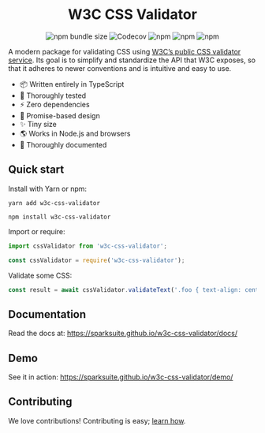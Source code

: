 # <div align="center">W3C CSS Validator</div>

<p align="center">
<img alt="npm bundle size" src="https://img.shields.io/bundlephobia/min/w3c-css-validator">
<img alt="Codecov" src="https://img.shields.io/codecov/c/github/sparksuite/w3c-css-validator">
<img alt="npm" src="https://img.shields.io/npm/dw/w3c-css-validator">
<img alt="npm" src="https://img.shields.io/npm/v/w3c-css-validator">
<img alt="npm" src="https://img.shields.io/npm/l/w3c-css-validator">
</p>

A modern package for validating CSS using [W3C’s public CSS validator service](https://jigsaw.w3.org/css-validator/). Its goal is to simplify and standardize the API that W3C exposes, so that it adheres to newer conventions and is intuitive and easy to use.

- 📦 Written entirely in TypeScript
- 🔬 Thoroughly tested
- ⚡️ Zero dependencies
- 🤝 Promise-based design
- ✨ Tiny size
- 🌎 Works in Node.js and browsers
- 📖 Thoroughly documented

## Quick start

Install with Yarn or npm:

```
yarn add w3c-css-validator
```

```
npm install w3c-css-validator
```

Import or require:

```ts
import cssValidator from 'w3c-css-validator';
```

```ts
const cssValidator = require('w3c-css-validator');
```

Validate some CSS:

```ts
const result = await cssValidator.validateText('.foo { text-align: center; }');
```

## Documentation

Read the docs at: https://sparksuite.github.io/w3c-css-validator/docs/

## Demo

See it in action: https://sparksuite.github.io/w3c-css-validator/demo/

## Contributing

We love contributions! Contributing is easy; [learn how](https://github.com/sparksuite/w3c-css-validator/blob/master/CONTRIBUTING.md).
